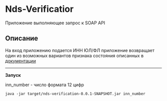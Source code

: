 # Nds-Verificatior
Приложение выполняющее запрос к SOAP API

## Описание
На вход приложению подается ИНН ЮЛ/ФЛ приложение возвращает один из возможных
вариантов признака состояния описанных в [документации](http://npchk.nalog.ru/ws2.doc)

***

**Запуск**

inn_number - число формата 12 цифр
```
java -jar target/nds-verification-0.0.1-SNAPSHOT.jar inn_number
```
